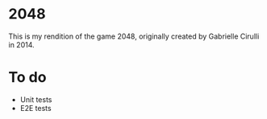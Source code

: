 # 2048

This is my rendition of the game 2048, originally created by Gabrielle Cirulli in 2014. 

# To do

- Unit tests
- E2E tests
